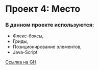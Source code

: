 # Проект 4: Место


### В данном проекте используются:
* Флекс-боксы,
* Гриды,
* Позиционирование элементов,
* Java-Script


[Ссылка на GH](https://helena2509.github.io/mesto/index.html)
